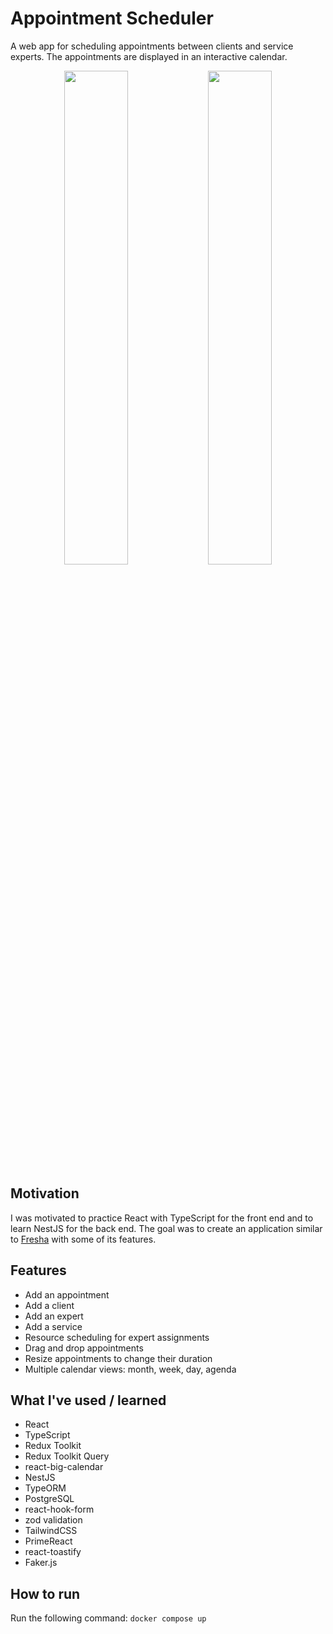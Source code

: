# Appointment Scheduler

A web app for scheduling appointments between clients and service experts. The appointments are displayed in an interactive calendar.

<p align="center">
  <img src="https://github.com/Sophaos/appointment-scheduler/assets/54873061/dbabb978-319e-4a7c-804f-9e298f5fb8d4" width="45%">
  <img src="https://github.com/Sophaos/appointment-scheduler/assets/54873061/d105e700-fd4d-490f-b6ba-5d601d1ef985" width="45%">
</p>


## Motivation

I was motivated to practice React with TypeScript for the front end and to learn NestJS for the back end. The goal was to create an application similar to [Fresha](https://www.fresha.com/) with some of its features.

## Features

- Add an appointment
- Add a client
- Add an expert
- Add a service
- Resource scheduling for expert assignments
- Drag and drop appointments
- Resize appointments to change their duration
- Multiple calendar views: month, week, day, agenda

## What I've used / learned

- React
- TypeScript
- Redux Toolkit
- Redux Toolkit Query
- react-big-calendar
- NestJS
- TypeORM
- PostgreSQL
- react-hook-form
- zod validation
- TailwindCSS
- PrimeReact
- react-toastify
- Faker.js

## How to run

Run the following command: `docker compose up`
